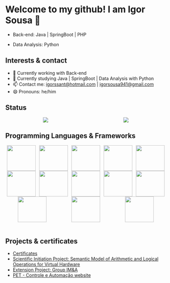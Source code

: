 # Welcome to my github! I am Igor Sousa 👋

- Back-end: Java | SpringBoot | PHP

- Data Analysis: Python


## Interests & contact

- 🔭 Currently working with Back-end
- 🌱 Currently studying Java | SpringBoot | Data Analysis with Python
- 📫 Contact me: igorssant@hotmail.com | igorsousa941@gmail.com
- 😄 Pronouns: he/him


## Status

<div style = "display: flex; justify-content: space-around; align-items: center;">
  <a href = "">
    <img src = "https://github-readme-stats-sigma-five.vercel.app/api?username=igorssant&show_icons=true&theme=radical"/>
  </a>
  <a href = "">
    <img src = "https://github-readme-stats-sigma-five.vercel.app/api/top-langs/?username=igorssant&theme=react&line_height=40&hide=css" />
  </a>
</div>


## Programming Languages & Frameworks

<div style = "display: flex; justify-content: space-around; flex-wrap: wrap;">	
	<img align = "center" height = "80" width = "90" src = "https://cdn.jsdelivr.net/gh/devicons/devicon/icons/java/java-plain.svg" />
	<img align = "center" height = "80" width = "90" src = "https://cdn.jsdelivr.net/gh/devicons/devicon/icons/spring/spring-plain.svg" />
	<img align = "center" height = "80" width = "90" src = "https://cdn.jsdelivr.net/gh/devicons/devicon/icons/git/git-original-wordmark.svg" />
	<img align = "center" height = "80" width = "90" src = "https://cdn.jsdelivr.net/gh/devicons/devicon/icons/python/python-original-wordmark.svg" />
	<img align = "center" height = "80" width = "90" src = "https://cdn.jsdelivr.net/gh/devicons/devicon/icons/numpy/numpy-original-wordmark.svg" />
	<img align = "center" height = "80" width = "90" src = "https://cdn.jsdelivr.net/gh/devicons/devicon/icons/pandas/pandas-original-wordmark.svg" />
	<img align = "center" height = "80" width = "90" src = "https://cdn.jsdelivr.net/gh/devicons/devicon/icons/tensorflow/tensorflow-original-wordmark.svg" />
	<img align = "center" height = "80" width = "90" src = "https://cdn.jsdelivr.net/gh/devicons/devicon/icons/jupyter/jupyter-original-wordmark.svg" />
	<img align = "center" height = "80" width = "90" src = "https://cdn.jsdelivr.net/gh/devicons/devicon/icons/mysql/mysql-original-wordmark.svg" />
	<img align = "center" height = "80" width = "90" src = "https://cdn.jsdelivr.net/gh/devicons/devicon/icons/anaconda/anaconda-original-wordmark.svg" />
	<img align = "center" height = "80" width = "90" src = "https://cdn.jsdelivr.net/gh/devicons/devicon/icons/html5/html5-original-wordmark.svg" />
	<img align = "center" height = "80" width = "90" src = "https://cdn.jsdelivr.net/gh/devicons/devicon/icons/css3/css3-original-wordmark.svg" />
	<img align = "center" height = "80" width = "90" src = "https://cdn.jsdelivr.net/gh/devicons/devicon/icons/javascript/javascript-plain.svg" />
</div>

<br>


## Projects & certificates

- [Certificates](https://github.com/igorssant/certificates)
- [Scientific Initiation Project: Semantic Model of Arithmetic and Logical Operations for Virtual Hardware](https://github.com/igorssant/p-code_machine)
- [Extension Project: Group IM&A](https://github.com/igorssant/projeto_de_extensao_IM-A)
- [PET - Controle e Automação website](https://petcauesc.com/)
